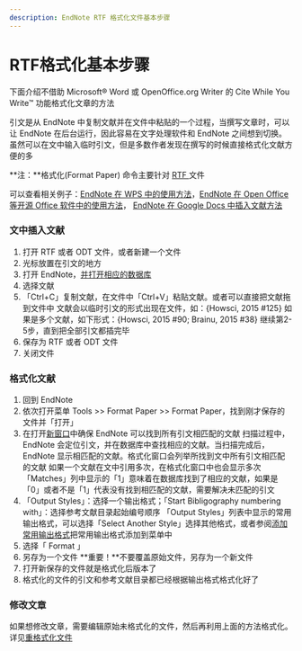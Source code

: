 ```yaml
---
description: EndNote RTF 格式化文件基本步骤
---
```


# RTF格式化基本步骤

下面介绍不借助 Microsoft® Word 或 OpenOffice.org Writer 的 Cite While You Write™ 功能格式化文章的方法

引文是从 EndNote 中复制文献并在文件中粘贴的一个过程，当撰写文章时，可以让 EndNote 在后台运行，因此容易在文字处理软件和 EndNote 之间想到切换。虽然可以在文中输入临时引文，但是多数作者发现在撰写的时候直接格式化文献方便的多

**注：**格式化\(Format Paper\) 命令主要针对 [RTF ](./)文件

可以查看相关例子：[EndNote 在 WPS 中的使用方法](http://www.howsci.com/endnote-used-with-wps.html)，[EndNote 在 Open Office 等开源 Office 软件中的使用方法](http://www.howsci.com/endnote-open-officelibreoffice-star-office-crossover-office.html)， [EndNote 在 Google Docs 中插入文献方法](http://www.howsci.com/endnote-used-with-google-docs.html)

### 文中插入文献

1. 打开 RTF 或者 ODT 文件，或者新建一个文件
2. 光标放置在引文的地方
3. 打开 EndNote，[并打开相应的数据库](../library/)
4. 选择文献
5. 「Ctrl+C」复制文献，在文件中「Ctrl+V」粘贴文献。或者可以直接把文献拖到文件中 文献会以临时引文的形式出现在文件，如：{Howsci, 2015 \#125} 如果是多个文献，如下形式：{Howsci, 2015 \#90; Brainu, 2015 \#38}  继续第2-5步，直到把全部引文都插完毕
6. 保存为 RTF 或者 ODT 文件
7. 关闭文件

### 格式化文献

1. 回到 EndNote
2. 依次打开菜单 Tools &gt;&gt; Format Paper &gt;&gt; Format Paper，找到刚才保存的文件并「打开」
3. 在打开[新窗口](../cwyw/citations/)中确保 EndNote 可以找到所有引文相匹配的文献  扫描过程中，EndNote 会定位引文，并在数据库中查找相应的文献。当扫描完成后，EndNote 显示相匹配的文献。格式化窗口会列举所找到文中所有引文相匹配的文献  如果一个文献在文中引用多次，在格式化窗口中也会显示多次  「Matches」列中显示的「1」意味着在数据库找到了相应的文献，如果是「0」或者不是「1」代表没有找到相匹配的文献，需要解决未匹配的引文
4. 「Output Styles」：选择一个输出格式；「Start Bibligography numbering with」：选择参考文献目录起始编号顺序  「Output Styles」列表中显示的常用输出格式，可以选择「Select Another Style」选择其他格式，或者参阅[添加常用输出格式](../10Word/Adding_Styles_tothe_OSLst.htm)把常用输出格式添加到菜单中
5. 选择「 Format 」
6. 另存为一个文件  **重要！**不要覆盖原始文件，另存为一个新文件
7. 打开新保存的文件就是格式化后版本了
8. 格式化的文件的引文和参考文献目录都已经根据输出格式格式化好了

### 修改文章

如果想修改文章，需要编辑原始未格式化的文件，然后再利用上面的方法格式化。详见[重格式化文件](Reformatting_a_Paper.htm)

